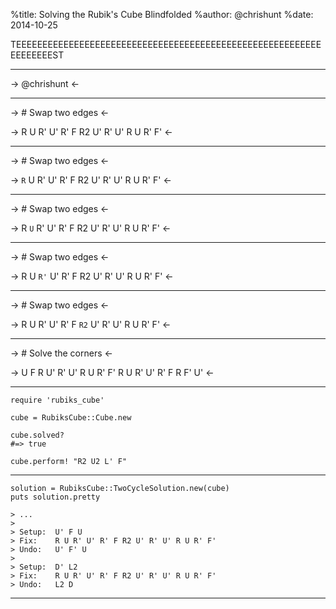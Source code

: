 %title: Solving the Rubik's Cube Blindfolded
%author: @chrishunt
%date: 2014-10-25

TEEEEEEEEEEEEEEEEEEEEEEEEEEEEEEEEEEEEEEEEEEEEEEEEEEEEEEEEEEEEEEEEEEST

---------------------------------------------------------------------

-> @chrishunt <-

---------------------------------------------------------------------

-> # Swap two edges <-

-> R U R' U' R' F R2 U' R' U' R U R' F' <-

---------------------------------------------------------------------

-> # Swap two edges <-

-> `R` U R' U' R' F R2 U' R' U' R U R' F' <-

---------------------------------------------------------------------

-> # Swap two edges <-

-> R `U` R' U' R' F R2 U' R' U' R U R' F' <-

---------------------------------------------------------------------

-> # Swap two edges <-

-> R U `R'` U' R' F R2 U' R' U' R U R' F' <-

---------------------------------------------------------------------

-> # Swap two edges <-

-> R U R' U' R' F `R2` U' R' U' R U R' F' <-

---------------------------------------------------------------------

-> # Solve the corners <-

-> U F R U' R' U' R U R' F' R U R' U' R' F R F' U' <-

---------------------------------------------------------------------

    require 'rubiks_cube'
    
    cube = RubiksCube::Cube.new
    
    cube.solved?
    #=> true
    
    cube.perform! "R2 U2 L' F"

---------------------------------------------------------------------

    solution = RubiksCube::TwoCycleSolution.new(cube)
    puts solution.pretty
    
    > ...
    >
    > Setup:  U' F U
    > Fix:    R U R' U' R' F R2 U' R' U' R U R' F'
    > Undo:   U' F' U
    >
    > Setup:  D' L2
    > Fix:    R U R' U' R' F R2 U' R' U' R U R' F'
    > Undo:   L2 D

---------------------------------------------------------------------

